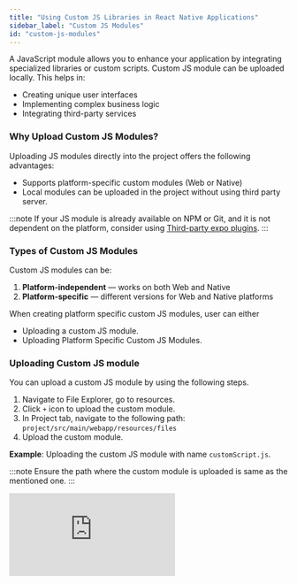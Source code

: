 ```yaml
---
title: "Using Custom JS Libraries in React Native Applications"
sidebar_label: "Custom JS Modules"
id: "custom-js-modules"
---
```


A JavaScript module allows you to enhance your application by integrating specialized libraries or custom scripts. Custom JS module can be uploaded locally. This helps in:

- Creating unique user interfaces  
- Implementing complex business logic  
- Integrating third-party services  

### Why Upload Custom JS Modules?

Uploading JS modules directly into the project offers the following advantages:

- Supports platform-specific custom modules (Web or Native)
- Local modules can be uploaded in the project without using third party server. 

:::note
If your JS module is already available on NPM or Git, and it is not dependent on the platform, consider using [Third-party expo plugins](/learn/react-native/third-party-expo-plugins/).
:::

### Types of Custom JS Modules

Custom JS modules can be:

1. **Platform-independent** — works on both Web and Native
2. **Platform-specific** — different versions for Web and Native platforms

When creating platform specific custom JS modules, user can either

- Uploading a custom JS module.
- Uploading Platform Specific Custom JS Modules.

### Uploading Custom JS module

You can upload a custom JS module by using the following steps. 

1. Navigate to File Explorer, go to resources.
2. Click `+` icon to upload the custom module.
3. In Project tab, navigate to the following path: `project/src/main/webapp/resources/files`
4. Upload the custom module.

**Example**: Uploading the custom JS module with name `customScript.js`.

:::note
Ensure the path where the custom module is uploaded is same as the mentioned one.
:::


<div style={{ position: "relative", paddingBottom: "56.25%" }}>
  <iframe
    style={{
      width: "100%",
      height: "100%",
      position: "absolute",
      left: 0,
      top: 0
    }}
    src="https://embed.app.guidde.com/playbooks/tXtEv6RDtJhz4dsgKDY8JE"
    title="Guide to upload custom js module "
    frameBorder={0}
    referrerPolicy="unsafe-url"
    allowFullScreen="true"
    allow="clipboard-write"
    sandbox="allow-popups allow-popups-to-escape-sandbox allow-scripts allow-forms allow-same-origin allow-presentation"
  />
</div>

### Importing Custom JS Module

Once uploaded, import the custom JS module using the following steps.

- In an application, go to **app.js** file.
- Import the platform specific custom JS file using the below command.

`require('./assets/resources/files/customScript.js');`

![](/learn/assets/importing-single-custom-module.png)

### Uploading Platform Specific Custom JS Modules

A custom JS module can be created and uploaded separately for Web and Native platforms.

#### Why Use Platform-Specific Modules?

- Web Logic uses browser-based APIs like document, window, or DOM methods, which are not available in the React Native environment.
- Native Logic relies on React Native-specific features like NativeModules, or StyleSheet, which are not applicable for Web applications.
- Keeping platform-specific logic separate ensures the application loads only the relevant code for the target environment. This improves application performance.

### How to Upload Platform Specific JS Modules

You can upload an alternative custom JS module for Web to successfully run the Web preview in cases where the Native libraries might cause Web preview failure. To upload two custom JS module files for Web and Native platforms follow the below steps.

1. Go to File Explorer and click **'+'** to add resources.
2. In Import Resource dialog, click **Upload Files** to upload the custom JavaScript library.
3. To upload platform specific files,
   1. **For Web:** Upload **customScript.web.js** library that has the web logic.
   2. **For Native:** Upload **customScript.native.js** library that has the native logic.

<div style={{ position: "relative", paddingBottom: "56.25%" }}>
  <iframe
    style={{
      width: "100%",
      height: "100%",
      position: "absolute",
      left: 0,
      top: 0
    }}
    src="https://embed.app.guidde.com/playbooks/6qB7zewc5dDDBh7aKuB49z"
    title="Upload custom js module (platform specific)"
    frameBorder={0}
    referrerPolicy="unsafe-url"
    allowFullScreen="true"
    allow="clipboard-write"
    sandbox="allow-popups allow-popups-to-escape-sandbox allow-scripts allow-forms allow-same-origin allow-presentation"
  />
</div>

## How to Import in Application

Two files, **customScript.web.js** for web and **customScript.native.js** for React Native, are uploaded to the application's resources folder. To use custom JS files in any application, import them using the following code in the **app.js** file.

Studio automatically picks up the platform specific custom JS file to be used in the application.


```JavaScript
require('./assets/resources/files/customScript');
```

![Importing Custom JS File](/learn/assets/importing-custom-js-file.png)


:::note
While importing platform sepcific JS module, ensure not to use file extension `.js` in the `require` statement as shown above.
:::

### Use Case

For instance, where you need to create an alternative Web custom JS module for Native JS module, go to [PDF Preview](/learn/react-native/pdf-preview-and-download/). With this document, you can create platform specific custom JS modules for PDF preview.

